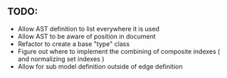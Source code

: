 ## TODO:
- Allow AST definition to list everywhere it is used
- Allow AST to be aware of position in document
- Refactor to create a base "type" class
- Figure out where to implement the combining of composite indexes ( and normalizing set indexes )
- Allow for sub model definition outside of edge definition